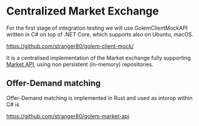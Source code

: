 # Centralized Market Exchange

For the first stage of integration testing we will use
GolemClientMockAPI written in C# on top of .NET Core,
which supports also on Ubuntu, macOS.

https://github.com/stranger80/golem-client-mock/

It is a centralised implementation of the Market exchange
fully supporting
[Market API](../../interfaces/specs/market-api.yaml),
using non persistent (in-memory) repositories.

## Offer-Demand matching

Offer-Demand matching is implemented in Rust and used as intorop within C# is

https://github.com/stranger80/golem-market-api
